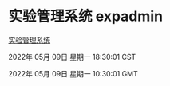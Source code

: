 # 实验管理系统 expadmin
[实验管理系统](http://59.174.24.229:56808/expadmin-782313d2-e1b1-4ea7-932e-3a55e6a1a4d0/)

2022年 05月 09日 星期一 18:30:01 CST

2022年 05月 09日 星期一 10:30:01 GMT
